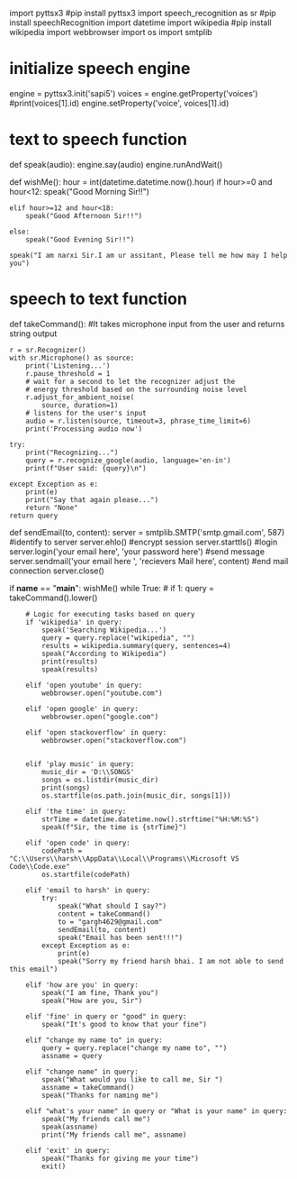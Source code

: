 import pyttsx3 #pip install pyttsx3
import speech_recognition as sr #pip install speechRecognition
import datetime
import wikipedia #pip install wikipedia
import webbrowser
import os
import smtplib



# initialize speech engine
engine = pyttsx3.init('sapi5')
voices = engine.getProperty('voices')
 #print(voices[1].id)
engine.setProperty('voice', voices[1].id)

# text to speech function
def speak(audio):
    engine.say(audio)
    engine.runAndWait()


def wishMe():
    hour = int(datetime.datetime.now().hour)
    if hour>=0 and hour<12:
        speak("Good Morning Sir!!")

    elif hour>=12 and hour<18:
        speak("Good Afternoon Sir!!")   

    else:
        speak("Good Evening Sir!!")  

    speak("I am narxi Sir.I am ur assitant, Please tell me how may I help you")       

# speech to text function
def takeCommand():
    #It takes microphone input from the user and returns string output

    r = sr.Recognizer()
    with sr.Microphone() as source:
        print('Listening...')
        r.pause_threshold = 1
        # wait for a second to let the recognizer adjust the
        # energy threshold based on the surrounding noise level
        r.adjust_for_ambient_noise(
            source, duration=1)
        # listens for the user's input
        audio = r.listen(source, timeout=3, phrase_time_limit=6)
        print('Processing audio now')

    try:
        print("Recognizing...")    
        query = r.recognize_google(audio, language='en-in')
        print(f"User said: {query}\n")

    except Exception as e:
        print(e)    
        print("Say that again please...")  
        return "None"
    return query

def sendEmail(to, content):
    server = smtplib.SMTP('smtp.gmail.com', 587)
    #identify to server
    server.ehlo()
    #encrypt session
    server.starttls()
    #login
    server.login('your email here', 'your password here')
    #send message
    server.sendmail('your email here ', 'recievers Mail here', content)
    #end mail connection
    server.close()

if __name__ == "__main__":
     wishMe()
     while True:
    # if 1:
        query = takeCommand().lower()

        # Logic for executing tasks based on query
        if 'wikipedia' in query:
            speak('Searching Wikipedia...')
            query = query.replace("wikipedia", "")
            results = wikipedia.summary(query, sentences=4)
            speak("According to Wikipedia")
            print(results)
            speak(results)

        elif 'open youtube' in query:
            webbrowser.open("youtube.com")

        elif 'open google' in query:
            webbrowser.open("google.com")

        elif 'open stackoverflow' in query:
            webbrowser.open("stackoverflow.com")   


        elif 'play music' in query:
            music_dir = 'D:\\SONGS'
            songs = os.listdir(music_dir)
            print(songs)    
            os.startfile(os.path.join(music_dir, songs[1]))

        elif 'the time' in query:
            strTime = datetime.datetime.now().strftime("%H:%M:%S")    
            speak(f"Sir, the time is {strTime}")

        elif 'open code' in query:
            codePath = "C:\\Users\\harsh\\AppData\\Local\\Programs\\Microsoft VS Code\\Code.exe"
            os.startfile(codePath)

        elif 'email to harsh' in query:
            try:
                speak("What should I say?")
                content = takeCommand()
                to = "gargh4629@gmail.com"    
                sendEmail(to, content)
                speak("Email has been sent!!!")
            except Exception as e:
                print(e)
                speak("Sorry my friend harsh bhai. I am not able to send this email")  

        elif 'how are you' in query:
            speak("I am fine, Thank you")
            speak("How are you, Sir")
 
        elif 'fine' in query or "good" in query:
            speak("It's good to know that your fine")
 
        elif "change my name to" in query:
            query = query.replace("change my name to", "")
            assname = query
 
        elif "change name" in query:
            speak("What would you like to call me, Sir ")
            assname = takeCommand()
            speak("Thanks for naming me")
 
        elif "what's your name" in query or "What is your name" in query:
            speak("My friends call me")
            speak(assname)
            print("My friends call me", assname)
 
        elif 'exit' in query:
            speak("Thanks for giving me your time")
            exit()  


       
      

                
